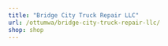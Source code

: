 ```yaml
---
title: "Bridge City Truck Repair LLC"
url: /ottumwa/bridge-city-truck-repair-llc/
shop: shop
---
```

